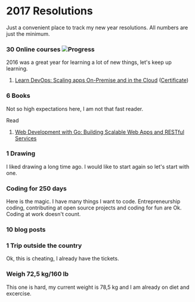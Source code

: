 # 2017 Resolutions
Just a convenient place to track my new year resolutions. All numbers are just the minimum.

### 30 Online courses ![Progress](http://progressed.io/bar/4)
2016 was a great year for learning a lot of new things, let's keep up learning.

1. [Learn DevOps: Scaling apps On-Premise and in the Cloud][1] ([Certificate][2])

### 6 Books
Not so high expectations here, I am not that fast reader.

Read

1. [Web Development with Go: Building Scalable Web Apps and RESTful Services][book1]

### 1 Drawing
I liked drawing a long time ago. I would like to start again so let's start with one.

### Coding for 250 days 
Here is the magic. I have many things I want to code.
Entrepreneurship coding, contributing at open source projects and coding for fun are Ok. Coding at work doesn't count.

### 10 blog posts

### 1 Trip outside the country
Ok, this is cheating, I already have the tickets.

### Weigh 72,5 kg/160 lb
This one is hard, my current weight is 78,5 kg and I am already on diet and excercise.

[1]: https://www.udemy.com/learn-devops-scaling-apps-on-premise-and-in-the-cloud
[2]: http://ude.my/UC-DVEVEW3R

[book1]: https://www.amazon.es/Web-Development-Go-Building-Scalable/dp/1484210530
